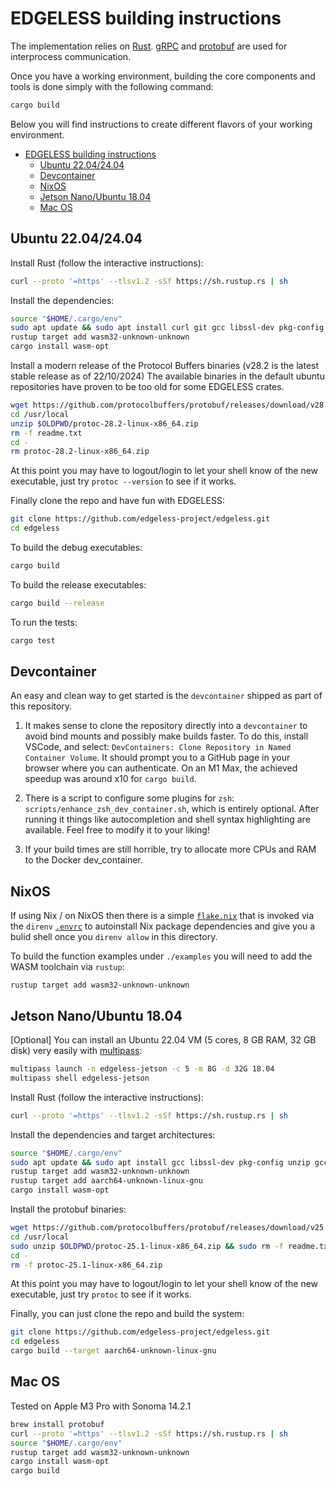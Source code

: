 # EDGELESS building instructions

The implementation relies on [Rust](https://www.rust-lang.org/).
[gRPC](https://grpc.io/) and [protobuf](https://protobuf.dev/) are used for
interprocess communication.

Once you have a working environment, building the core components and tools is done simply with the following command:

```bash
cargo build
```

Below you will find instructions to create different flavors of your working environment.

- [EDGELESS building instructions](#edgeless-building-instructions)
  - [Ubuntu 22.04/24.04](#ubuntu-22042404)
  - [Devcontainer](#devcontainer)
  - [NixOS](#nixos)
  - [Jetson Nano/Ubuntu 18.04](#jetson-nanoubuntu-1804)
  - [Mac OS](#mac-os)

## Ubuntu 22.04/24.04

Install Rust (follow the interactive instructions):

```bash
curl --proto '=https' --tlsv1.2 -sSf https://sh.rustup.rs | sh
```

Install the dependencies:

```bash
source "$HOME/.cargo/env"
sudo apt update && sudo apt install curl git gcc libssl-dev pkg-config unzip make g++ -y
rustup target add wasm32-unknown-unknown
cargo install wasm-opt
```

Install a modern release of the Protocol Buffers binaries (v28.2 is the latest
stable release as of 22/10/2024)
The available binaries in the default ubuntu repositories have proven to be too
old for some EDGELESS crates.

```bash
wget https://github.com/protocolbuffers/protobuf/releases/download/v28.2/protoc-28.2-linux-x86_64.zip
cd /usr/local
unzip $OLDPWD/protoc-28.2-linux-x86_64.zip
rm -f readme.txt
cd -
rm protoc-28.2-linux-x86_64.zip
```

At this point you may have to logout/login to let your shell know of the new
executable, just try `protoc --version` to see if it works.

Finally clone the repo and have fun with EDGELESS:

```bash
git clone https://github.com/edgeless-project/edgeless.git
cd edgeless
```

To build the debug executables:

```bash
cargo build
```

To build the release executables:

```bash
cargo build --release
```

To run the tests:

```bash
cargo test
```

## Devcontainer

An easy and clean way to get started is the `devcontainer` shipped as part of this
repository. 

1. It makes sense to clone the repository directly into a `devcontainer` to avoid
bind mounts and possibly make builds faster. To do this, install VSCode, and
select: `DevContainers: Clone Repository in Named Container Volume`. It should
prompt you to a GitHub page in your browser where you can authenticate. On an
M1 Max, the achieved speedup was around x10 for `cargo build`.

2. There is a script to configure some plugins for `zsh`:
`scripts/enhance_zsh_dev_container.sh`, which is entirely optional. After
running it things like autocompletion and shell syntax highlighting are
available. Feel free to modify it to your liking!

3. If your build times are still horrible, try to allocate more CPUs and RAM to
   the Docker dev_container.


## NixOS

If using Nix / on NixOS then there is a simple [`flake.nix`](./flake.nix) that is invoked via the `direnv` [`.envrc`](./.envrc) to autoinstall Nix package dependencies and give you a bulid shell once you `direnv allow` in this directory.

To build the function examples under `./examples` you will need to add the WASM toolchain via `rustup`:

```shell
rustup target add wasm32-unknown-unknown
```

## Jetson Nano/Ubuntu 18.04

[Optional] You can install an Ubuntu 22.04 VM (5 cores, 8 GB RAM, 32 GB disk) very easily with [multipass](https://multipass.run/):

```bash
multipass launch -n edgeless-jetson -c 5 -m 8G -d 32G 18.04
multipass shell edgeless-jetson
```

Install Rust (follow the interactive instructions):

```bash
curl --proto '=https' --tlsv1.2 -sSf https://sh.rustup.rs | sh
```

Install the dependencies and target architectures:

```bash
source "$HOME/.cargo/env"
sudo apt update && sudo apt install gcc libssl-dev pkg-config unzip gcc-aarch64-linux-gnu make g++ -y
rustup target add wasm32-unknown-unknown
rustup target add aarch64-unknown-linux-gnu
cargo install wasm-opt
```

Install the protobuf binaries:

```bash
wget https://github.com/protocolbuffers/protobuf/releases/download/v25.1/protoc-25.1-linux-x86_64.zip
cd /usr/local
sudo unzip $OLDPWD/protoc-25.1-linux-x86_64.zip && sudo rm -f readme.txt
cd -
rm -f protoc-25.1-linux-x86_64.zip
```

At this point you may have to logout/login to let your shell know of the new executable, just try `protoc` to see if it works.

Finally, you can just clone the repo and build the system:

```bash
git clone https://github.com/edgeless-project/edgeless.git
cd edgeless
cargo build --target aarch64-unknown-linux-gnu
```

## Mac OS

Tested on Apple M3 Pro with Sonoma 14.2.1

```bash
brew install protobuf
curl --proto '=https' --tlsv1.2 -sSf https://sh.rustup.rs | sh
source "$HOME/.cargo/env"
rustup target add wasm32-unknown-unknown
cargo install wasm-opt
cargo build
```
